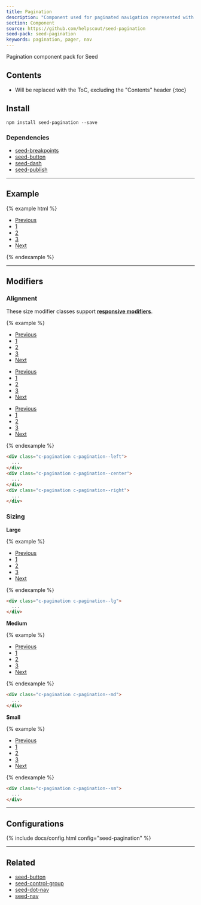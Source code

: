 ```yaml
---
title: Pagination
description: "Component used for paginated navigation represented with a list of numbered links. Includes support for a variation of sizes and styles."
section: Component
source: https://github.com/helpscout/seed-pagination
seed-pack: seed-pagination
keywords: pagination, pager, nav
---
```


Pagination component pack for Seed

## Contents

* Will be replaced with the ToC, excluding the "Contents" header
{:toc}

## Install

```
npm install seed-pagination --save
```


### Dependencies

* [seed-breakpoints](/seed/packs/seed-breakpoints)
* [seed-button](/seed/packs/seed-button)
* [seed-dash](/seed/packs/seed-dash)
* [seed-publish](/seed/packs/seed-publish)


---


## Example

{% example html %}
<nav>
  <ul class="c-pagination">
    <li class="c-pagination__item is-disabled">
      <a href="#" class="c-pagination__link">
        Previous
      </a>
    </li>
    <li class="c-pagination__item">
      <a href="#" class="c-pagination__link">
        1
      </a>
    </li>
    <li class="c-pagination__item">
      <a href="#" class="c-pagination__link">
        2
      </a>
    </li>
    <li class="c-pagination__item is-active">
      <a href="#" class="c-pagination__link">
        3
      </a>
    </li>
    <li class="c-pagination__item">
      <a href="#" class="c-pagination__link">
        Next
      </a>
    </li>
  </ul>
</nav>
{% endexample %}



---


## Modifiers

### Alignment

These size modifier classes support **[responsive modifiers](/seed/packs/seed-breakpoints/#responsive-modifiers)**.

{% example %}
<nav>
  <ul class="c-pagination c-pagination--left">
    <li class="c-pagination__item is-disabled">
      <a href="#" class="c-pagination__link">
        Previous
      </a>
    </li>
    <li class="c-pagination__item">
      <a href="#" class="c-pagination__link">
        1
      </a>
    </li>
    <li class="c-pagination__item">
      <a href="#" class="c-pagination__link">
        2
      </a>
    </li>
    <li class="c-pagination__item is-active">
      <a href="#" class="c-pagination__link">
        3
      </a>
    </li>
    <li class="c-pagination__item">
      <a href="#" class="c-pagination__link">
        Next
      </a>
    </li>
  </ul>
</nav>
<nav>
  <ul class="c-pagination c-pagination--center">
    <li class="c-pagination__item is-disabled">
      <a href="#" class="c-pagination__link">
        Previous
      </a>
    </li>
    <li class="c-pagination__item">
      <a href="#" class="c-pagination__link">
        1
      </a>
    </li>
    <li class="c-pagination__item">
      <a href="#" class="c-pagination__link">
        2
      </a>
    </li>
    <li class="c-pagination__item is-active">
      <a href="#" class="c-pagination__link">
        3
      </a>
    </li>
    <li class="c-pagination__item">
      <a href="#" class="c-pagination__link">
        Next
      </a>
    </li>
  </ul>
</nav>
<nav>
  <ul class="c-pagination c-pagination--right">
    <li class="c-pagination__item is-disabled">
      <a href="#" class="c-pagination__link">
        Previous
      </a>
    </li>
    <li class="c-pagination__item">
      <a href="#" class="c-pagination__link">
        1
      </a>
    </li>
    <li class="c-pagination__item">
      <a href="#" class="c-pagination__link">
        2
      </a>
    </li>
    <li class="c-pagination__item is-active">
      <a href="#" class="c-pagination__link">
        3
      </a>
    </li>
    <li class="c-pagination__item">
      <a href="#" class="c-pagination__link">
        Next
      </a>
    </li>
  </ul>
</nav>
{% endexample %}

```html
<div class="c-pagination c-pagination--left">
  ...
</div>
<div class="c-pagination c-pagination--center">
  ...
</div>
<div class="c-pagination c-pagination--right">
  ...
</div>
```



### Sizing

**Large**

{% example %}
<nav>
  <ul class="c-pagination c-pagination--lg">
    <li class="c-pagination__item is-disabled">
      <a href="#" class="c-pagination__link">
        Previous
      </a>
    </li>
    <li class="c-pagination__item">
      <a href="#" class="c-pagination__link">
        1
      </a>
    </li>
    <li class="c-pagination__item">
      <a href="#" class="c-pagination__link">
        2
      </a>
    </li>
    <li class="c-pagination__item is-active">
      <a href="#" class="c-pagination__link">
        3
      </a>
    </li>
    <li class="c-pagination__item">
      <a href="#" class="c-pagination__link">
        Next
      </a>
    </li>
  </ul>
</nav>
{% endexample %}

```html
<div class="c-pagination c-pagination--lg">
  ...
</div>
```


**Medium**

{% example %}
<nav>
  <ul class="c-pagination c-pagination--md">
    <li class="c-pagination__item is-disabled">
      <a href="#" class="c-pagination__link">
        Previous
      </a>
    </li>
    <li class="c-pagination__item">
      <a href="#" class="c-pagination__link">
        1
      </a>
    </li>
    <li class="c-pagination__item">
      <a href="#" class="c-pagination__link">
        2
      </a>
    </li>
    <li class="c-pagination__item is-active">
      <a href="#" class="c-pagination__link">
        3
      </a>
    </li>
    <li class="c-pagination__item">
      <a href="#" class="c-pagination__link">
        Next
      </a>
    </li>
  </ul>
</nav>
{% endexample %}

```html
<div class="c-pagination c-pagination--md">
  ...
</div>
```


**Small**

{% example %}
<nav>
  <ul class="c-pagination c-pagination--sm">
    <li class="c-pagination__item is-disabled">
      <a href="#" class="c-pagination__link">
        Previous
      </a>
    </li>
    <li class="c-pagination__item">
      <a href="#" class="c-pagination__link">
        1
      </a>
    </li>
    <li class="c-pagination__item">
      <a href="#" class="c-pagination__link">
        2
      </a>
    </li>
    <li class="c-pagination__item is-active">
      <a href="#" class="c-pagination__link">
        3
      </a>
    </li>
    <li class="c-pagination__item">
      <a href="#" class="c-pagination__link">
        Next
      </a>
    </li>
  </ul>
</nav>
{% endexample %}

```html
<div class="c-pagination c-pagination--sm">
  ...
</div>
```



---



## Configurations

{% include docs/config.html config="seed-pagination" %}



---



## Related

* [seed-button](/seed/packs/seed-button)
* [seed-control-group](/seed/packs/seed-control-group)
* [seed-dot-nav](/seed/packs/seed-dot-nav)
* [seed-nav](/seed/packs/seed-nav)
